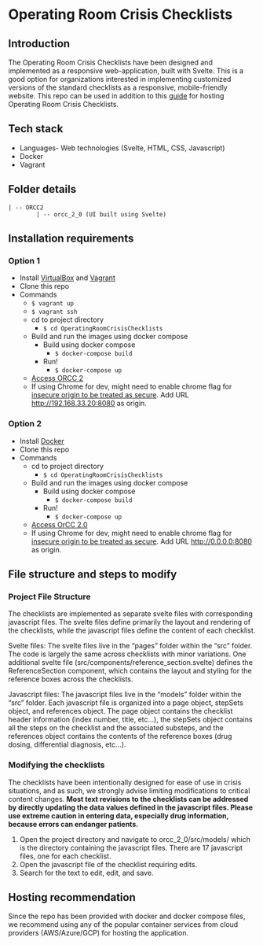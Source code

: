 # Operating Room Crisis Checklists 

## Introduction

The Operating Room Crisis Checklists have been designed and implemented as a responsive web-application, built with Svelte. This is a good option for organizations interested in implementing customized versions of the standard checklists as a responsive, mobile-friendly website. This repo can be used in addition to this [guide](https://www.ariadnelabs.org/wp-content/uploads/2023/10/IT-Hosting-guide-for-ORCC.pdf) for hosting Operating Room Crisis Checklists.

## Tech stack

* Languages- Web technologies (Svelte, HTML, CSS, Javascript)
* Docker
* Vagrant

## Folder details

```
| -- ORCC2
        | -- orcc_2_0 (UI built using Svelte)                          
```

## Installation requirements

### Option 1

* Install [VirtualBox](https://www.virtualbox.org/wiki/Downloads) and [Vagrant](https://www.vagrantup.com/downloads.html)
* Clone this repo
* Commands
    * `$ vagrant up`
    * `$ vagrant ssh`
    * cd to project directory
        * `$ cd OperatingRoomCrisisChecklists`
    * Build and run the images using docker compose
        * Build using docker compose
            * `$ docker-compose build`
        * Run!
            * `$ docker-compose up`
    * [Access ORCC 2](http://192.168.33.20:8080)
    * If using Chrome for dev, might need to enable chrome flag for [insecure origin to be treated as secure](chrome://flags/#unsafely-treat-insecure-origin-as-secure). Add URL http://192.168.33.20:8080 as origin.

### Option 2

* Install [Docker](https://docs.docker.com/get-docker/) 
* Clone this repo
* Commands    
    * cd to project directory
        * `$ cd OperatingRoomCrisisChecklists`
    * Build and run the images using docker compose
        * Build using docker compose
            * `$ docker-compose build`
        * Run!
            * `$ docker-compose up`
    * [Access OrCC 2.0](http://0.0.0.0:8080)
    * If using Chrome for dev, might need to enable chrome flag for [insecure origin to be treated as secure](chrome://flags/#unsafely-treat-insecure-origin-as-secure). Add URL http://0.0.0.0:8080 as origin.

## File structure and steps to modify

### Project File Structure

The checklists are implemented as separate svelte files with corresponding javascript files. The svelte
files define primarily the layout and rendering of the checklists, while the javascript files define the
content of each checklist.

Svelte files: The svelte files live in the “pages” folder within the “src” folder. The code is largely the
same across checklists with minor variations. One additional svelte file
(src/components/reference_section.svelte) defines the ReferenceSection component, which contains
the layout and styling for the reference boxes across the checklists.

Javascript files: The javascript files live in the “models” folder within the “src” folder. Each javascript
file is organized into a page object, stepSets object, and references object. The page object contains
the checklist header information (index number, title, etc…), the stepSets object contains all the steps
on the checklist and the associated substeps, and the references object contains the contents of the
reference boxes (drug dosing, differential diagnosis, etc…).

### Modifying the checklists

The checklists have been intentionally designed for ease of use in crisis situations, and as such, we
strongly advise limiting modifications to critical content changes. **Most text revisions to the
checklists can be addressed by directly updating the data values defined in the javascript files.
Please use extreme caution in entering data, especially drug information, because errors can
endanger patients.**

1. Open the project directory and navigate to orcc_2_0/src/models/ which is the directory
containing the javascript files. There are 17 javascript files, one for each checklist.
2. Open the javascript file of the checklist requiring edits.
3. Search for the text to edit, edit, and save.

## Hosting recommendation

Since the repo has been provided with docker and docker compose files, we recommend using any of the popular container services from cloud providers (AWS/Azure/GCP) for hosting the application. 
